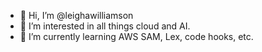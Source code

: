 - 👋 Hi, I’m @leighawilliamson
- 👀 I’m interested in all things cloud and AI.
- 🌱 I’m currently learning AWS SAM, Lex, code hooks, etc.


<!---
leighawilliamson/leighawilliamson is a ✨ special ✨ repository because its `README.md` (this file) appears on your GitHub profile.
You can click the Preview link to take a look at your changes.
--->

